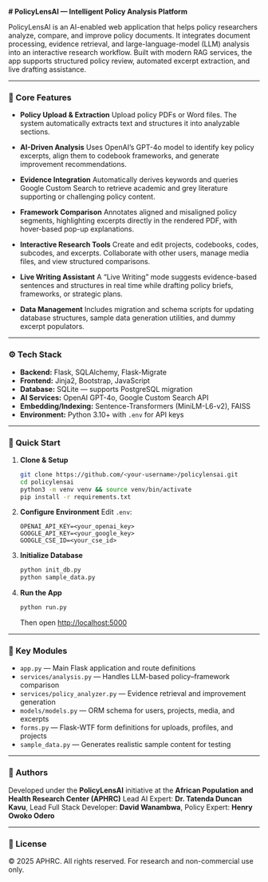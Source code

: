 **# PolicyLensAI — Intelligent Policy Analysis Platform**

PolicyLensAI is an AI-enabled web application that helps policy researchers analyze, compare, and improve policy documents. It integrates document processing, evidence retrieval, and large-language-model (LLM) analysis into an interactive research workflow. Built with modern RAG services, the app supports structured policy review, automated excerpt extraction, and live drafting assistance.

---

### 🧭 Core Features

* **Policy Upload & Extraction**
  Upload policy PDFs or Word files. The system automatically extracts text and structures it into analyzable sections.

* **AI-Driven Analysis**
  Uses OpenAI’s GPT-4o model to identify key policy excerpts, align them to codebook frameworks, and generate improvement recommendations.

* **Evidence Integration**
  Automatically derives keywords and queries Google Custom Search to retrieve academic and grey literature supporting or challenging policy content.

* **Framework Comparison**
  Annotates aligned and misaligned policy segments, highlighting excerpts directly in the rendered PDF, with hover-based pop-up explanations.

* **Interactive Research Tools**
  Create and edit projects, codebooks, codes, subcodes, and excerpts. Collaborate with other users, manage media files, and view structured comparisons.

* **Live Writing Assistant**
  A “Live Writing” mode suggests evidence-based sentences and structures in real time while drafting policy briefs, frameworks, or strategic plans.

* **Data Management**
  Includes migration and schema scripts for updating database structures, sample data generation utilities, and dummy excerpt populators.

---

### ⚙️ Tech Stack

* **Backend:** Flask, SQLAlchemy, Flask-Migrate
* **Frontend:** Jinja2, Bootstrap, JavaScript
* **Database:** SQLite — supports PostgreSQL migration
* **AI Services:** OpenAI GPT-4o, Google Custom Search API
* **Embedding/Indexing:** Sentence-Transformers (MiniLM-L6-v2), FAISS
* **Environment:** Python 3.10+ with `.env` for API keys

---

### 🚀 Quick Start

1. **Clone & Setup**

   ```bash
   git clone https://github.com/<your-username>/policylensai.git
   cd policylensai
   python3 -m venv venv && source venv/bin/activate
   pip install -r requirements.txt
   ```

2. **Configure Environment**
   Edit `.env`:

   ```
   OPENAI_API_KEY=<your_openai_key>
   GOOGLE_API_KEY=<your_google_key>
   GOOGLE_CSE_ID=<your_cse_id>
   ```

3. **Initialize Database**

   ```bash
   python init_db.py
   python sample_data.py
   ```

4. **Run the App**

   ```bash
   python run.py
   ```

   Then open [http://localhost:5000](http://localhost:5000)

---

### 🧩 Key Modules

* `app.py` — Main Flask application and route definitions
* `services/analysis.py` — Handles LLM-based policy–framework comparison
* `services/policy_analyzer.py` — Evidence retrieval and improvement generation
* `models/models.py` — ORM schema for users, projects, media, and excerpts
* `forms.py` — Flask-WTF form definitions for uploads, profiles, and projects
* `sample_data.py` — Generates realistic sample content for testing

---

### 🧠 Authors

Developed under the **PolicyLensAI** initiative at the **African Population and Health Research Center (APHRC)**
Lead AI Expert: **Dr. Tatenda Duncan Kavu**, Lead Full Stack Developer: **David Wanambwa**, Policy Expert: **Henry Owoko Odero** 

---

### 📜 License

© 2025 APHRC. All rights reserved.
For research and non-commercial use only.
